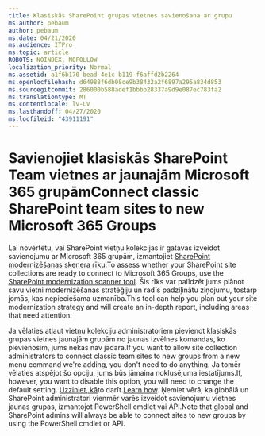 ```yaml
---
title: Klasiskās SharePoint grupas vietnes savienošana ar grupu
ms.author: pebaum
author: pebaum
ms.date: 04/21/2020
ms.audience: ITPro
ms.topic: article
ROBOTS: NOINDEX, NOFOLLOW
localization_priority: Normal
ms.assetid: a1f6b170-bead-4e1c-b119-f6affd2b2264
ms.openlocfilehash: d64988f6db08ce9b38432a2f6897a295a834d853
ms.sourcegitcommit: 286000b588adef1bbbb28337a9d9e087ec783fa2
ms.translationtype: MT
ms.contentlocale: lv-LV
ms.lasthandoff: 04/27/2020
ms.locfileid: "43911191"
---
```

# <a name="connect-classic-sharepoint-team-sites-to-new-microsoft-365-groups"></a><span data-ttu-id="f197e-102">Savienojiet klasiskās SharePoint Team vietnes ar jaunajām Microsoft 365 grupām</span><span class="sxs-lookup"><span data-stu-id="f197e-102">Connect classic SharePoint team sites to new Microsoft 365 Groups</span></span>

<span data-ttu-id="f197e-103">Lai novērtētu, vai SharePoint vietņu kolekcijas ir gatavas izveidot savienojumu ar Microsoft 365 grupām, izmantojiet [SharePoint modernizēšanas skenera rīku](https://go.microsoft.com/fwlink/?linkid=873066).</span><span class="sxs-lookup"><span data-stu-id="f197e-103">To assess whether your SharePoint site collections are ready to connect to Microsoft 365 Groups, use the [SharePoint modernization scanner tool](https://go.microsoft.com/fwlink/?linkid=873066).</span></span> <span data-ttu-id="f197e-104">Šis rīks var palīdzēt jums plānot savu vietni modernizēšanas stratēģiju un radīs padziļinātu ziņojumu, tostarp jomās, kas nepieciešama uzmanība.</span><span class="sxs-lookup"><span data-stu-id="f197e-104">This tool can help you plan out your site modernization strategy and will create an in-depth report, including areas that need attention.</span></span>
  
<span data-ttu-id="f197e-105">Ja vēlaties atļaut vietņu kolekciju administratoriem pievienot klasiskās grupas vietnes jaunajām grupām no jaunas izvēlnes komandas, ko pievienosim, jums nekas nav jādara.</span><span class="sxs-lookup"><span data-stu-id="f197e-105">If you want to allow site collection administrators to connect classic team sites to new groups from a new menu command we're adding, you don't need to do anything.</span></span> <span data-ttu-id="f197e-106">Ja tomēr vēlaties atspējot šo opciju, jums būs jāmaina noklusējuma iestatījums.</span><span class="sxs-lookup"><span data-stu-id="f197e-106">If, however, you want to disable this option, you will need to change the default setting.</span></span> <span data-ttu-id="f197e-107">[Uzziniet, kā](https://go.microsoft.com/fwlink/?linkid=2004316)to darīt.</span><span class="sxs-lookup"><span data-stu-id="f197e-107">[Learn how](https://go.microsoft.com/fwlink/?linkid=2004316).</span></span> <span data-ttu-id="f197e-108">Ņemiet vērā, ka globālā un SharePoint administratori vienmēr varēs izveidot savienojumu vietnes jaunas grupas, izmantojot PowerShell cmdlet vai API.</span><span class="sxs-lookup"><span data-stu-id="f197e-108">Note that global and SharePoint admins will always be able to connect sites to new groups by using the PowerShell cmdlet or API.</span></span>
  

